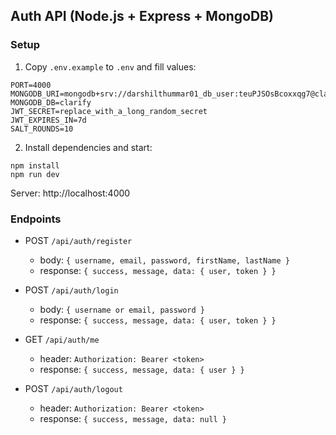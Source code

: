 ## Auth API (Node.js + Express + MongoDB)

### Setup

1. Copy `.env.example` to `.env` and fill values:

```
PORT=4000
MONGODB_URI=mongodb+srv://darshilthummar01_db_user:teuPJSOsBcoxxqg7@clarify.xyq2ezz.mongodb.net/
MONGODB_DB=clarify
JWT_SECRET=replace_with_a_long_random_secret
JWT_EXPIRES_IN=7d
SALT_ROUNDS=10
```

2. Install dependencies and start:

```
npm install
npm run dev
```

Server: http://localhost:4000

### Endpoints

- POST `/api/auth/register`
  - body: `{ username, email, password, firstName, lastName }`
  - response: `{ success, message, data: { user, token } }`

- POST `/api/auth/login`
  - body: `{ username or email, password }`
  - response: `{ success, message, data: { user, token } }`

- GET `/api/auth/me`
  - header: `Authorization: Bearer <token>`
  - response: `{ success, message, data: { user } }`

- POST `/api/auth/logout`
  - header: `Authorization: Bearer <token>`
  - response: `{ success, message, data: null }`


